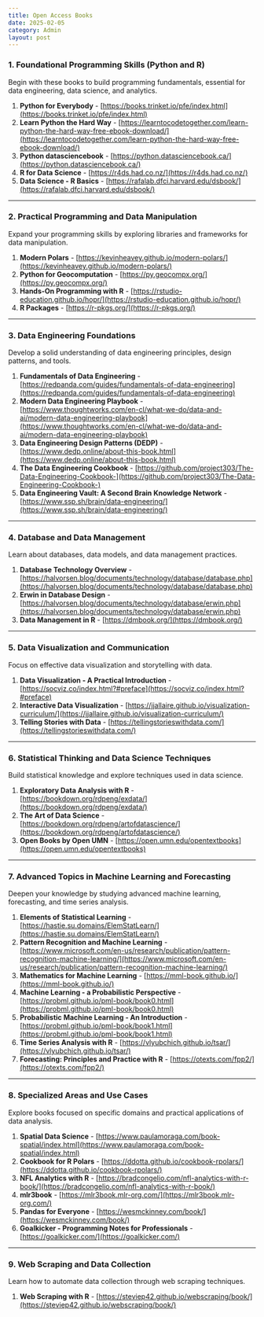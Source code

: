 ```yaml
---
title: Open Access Books
date: 2025-02-05
category: Admin
layout: post
---
```


### **1. Foundational Programming Skills (Python and R)**  
Begin with these books to build programming fundamentals, essential for data engineering, data science, and analytics.

1. **Python for Everybody** - [https://books.trinket.io/pfe/index.html](https://books.trinket.io/pfe/index.html)
2. **Learn Python the Hard Way** - [https://learntocodetogether.com/learn-python-the-hard-way-free-ebook-download/](https://learntocodetogether.com/learn-python-the-hard-way-free-ebook-download/)
3. **Python datasciencebook** - [https://python.datasciencebook.ca/](https://python.datasciencebook.ca/)
4. **R for Data Science** - [https://r4ds.had.co.nz/](https://r4ds.had.co.nz/)
5. **Data Science - R Basics** - [https://rafalab.dfci.harvard.edu/dsbook/](https://rafalab.dfci.harvard.edu/dsbook/)

---

### **2. Practical Programming and Data Manipulation**  
Expand your programming skills by exploring libraries and frameworks for data manipulation.

1. **Modern Polars** - [https://kevinheavey.github.io/modern-polars/](https://kevinheavey.github.io/modern-polars/)
2. **Python for Geocomputation** - [https://py.geocompx.org/](https://py.geocompx.org/)
3. **Hands-On Programming with R** - [https://rstudio-education.github.io/hopr/](https://rstudio-education.github.io/hopr/)
4. **R Packages** - [https://r-pkgs.org/](https://r-pkgs.org/)

---

### **3. Data Engineering Foundations**  
Develop a solid understanding of data engineering principles, design patterns, and tools.

1. **Fundamentals of Data Engineering** - [https://redpanda.com/guides/fundamentals-of-data-engineering](https://redpanda.com/guides/fundamentals-of-data-engineering)
2. **Modern Data Engineering Playbook** - [https://www.thoughtworks.com/en-cl/what-we-do/data-and-ai/modern-data-engineering-playbook](https://www.thoughtworks.com/en-cl/what-we-do/data-and-ai/modern-data-engineering-playbook)
3. **Data Engineering Design Patterns (DEDP)** - [https://www.dedp.online/about-this-book.html](https://www.dedp.online/about-this-book.html)
4. **The Data Engineering Cookbook** - [https://github.com/project303/The-Data-Engineering-Cookbook-](https://github.com/project303/The-Data-Engineering-Cookbook-)
5. **Data Engineering Vault: A Second Brain Knowledge Network** - [https://www.ssp.sh/brain/data-engineering/](https://www.ssp.sh/brain/data-engineering/)

---

### **4. Database and Data Management**  
Learn about databases, data models, and data management practices.

1. **Database Technology Overview** - [https://halvorsen.blog/documents/technology/database/database.php](https://halvorsen.blog/documents/technology/database/database.php)
2. **Erwin in Database Design** - [https://halvorsen.blog/documents/technology/database/erwin.php](https://halvorsen.blog/documents/technology/database/erwin.php)
3. **Data Management in R** - [https://dmbook.org/](https://dmbook.org/)

---

### **5. Data Visualization and Communication**  
Focus on effective data visualization and storytelling with data.

1. **Data Visualization - A Practical Introduction** - [https://socviz.co/index.html?#preface](https://socviz.co/index.html?#preface)
2. **Interactive Data Visualization** - [https://jjallaire.github.io/visualization-curriculum/](https://jjallaire.github.io/visualization-curriculum/)
3. **Telling Stories with Data** - [https://tellingstorieswithdata.com/](https://tellingstorieswithdata.com/)

---

### **6. Statistical Thinking and Data Science Techniques**  
Build statistical knowledge and explore techniques used in data science.

1. **Exploratory Data Analysis with R** - [https://bookdown.org/rdpeng/exdata/](https://bookdown.org/rdpeng/exdata/)
2. **The Art of Data Science** - [https://bookdown.org/rdpeng/artofdatascience/](https://bookdown.org/rdpeng/artofdatascience/)
3. **Open Books by Open UMN** - [https://open.umn.edu/opentextbooks](https://open.umn.edu/opentextbooks)

---

### **7. Advanced Topics in Machine Learning and Forecasting**  
Deepen your knowledge by studying advanced machine learning, forecasting, and time series analysis.

1. **Elements of Statistical Learning** - [https://hastie.su.domains/ElemStatLearn/](https://hastie.su.domains/ElemStatLearn/)
2. **Pattern Recognition and Machine Learning** - [https://www.microsoft.com/en-us/research/publication/pattern-recognition-machine-learning/](https://www.microsoft.com/en-us/research/publication/pattern-recognition-machine-learning/)
3. **Mathematics for Machine Learning** - [https://mml-book.github.io/](https://mml-book.github.io/)
4. **Machine Learning - a Probabilistic Perspective** - [https://probml.github.io/pml-book/book0.html](https://probml.github.io/pml-book/book0.html)
5. **Probabilistic Machine Learning - An Introduction** - [https://probml.github.io/pml-book/book1.html](https://probml.github.io/pml-book/book1.html)
6. **Time Series Analysis with R** - [https://vlyubchich.github.io/tsar/](https://vlyubchich.github.io/tsar/)
7. **Forecasting: Principles and Practice with R** - [https://otexts.com/fpp2/](https://otexts.com/fpp2/)

---

### **8. Specialized Areas and Use Cases**  
Explore books focused on specific domains and practical applications of data analysis.

1. **Spatial Data Science** - [https://www.paulamoraga.com/book-spatial/index.html](https://www.paulamoraga.com/book-spatial/index.html)
2. **Cookbook for R Polars** - [https://ddotta.github.io/cookbook-rpolars/](https://ddotta.github.io/cookbook-rpolars/)
3. **NFL Analytics with R** - [https://bradcongelio.com/nfl-analytics-with-r-book/](https://bradcongelio.com/nfl-analytics-with-r-book/)
4. **mlr3book** - [https://mlr3book.mlr-org.com/](https://mlr3book.mlr-org.com/)
5. **Pandas for Everyone** - [https://wesmckinney.com/book/](https://wesmckinney.com/book/)
6. **Goalkicker - Programming Notes for Professionals** - [https://goalkicker.com/](https://goalkicker.com/)

---

### **9. Web Scraping and Data Collection**  
Learn how to automate data collection through web scraping techniques.

1. **Web Scraping with R** - [https://steviep42.github.io/webscraping/book/](https://steviep42.github.io/webscraping/book/)

